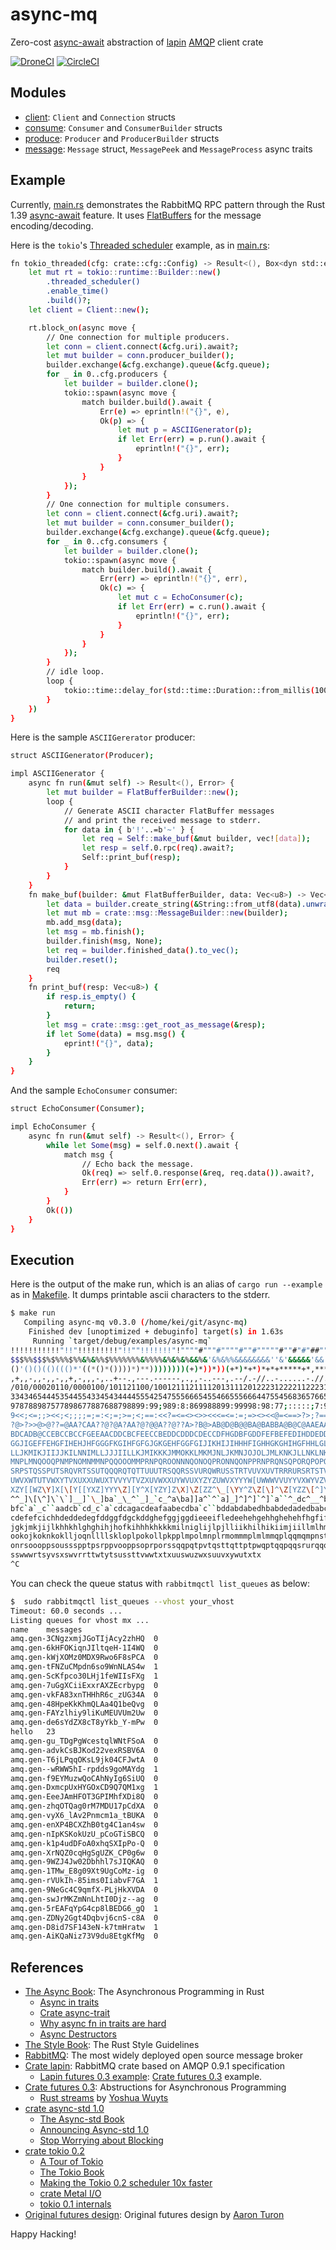 # async-mq

Zero-cost [async-await] abstraction of [lapin] [AMQP] client crate

[async-await]: https://blog.rust-lang.org/2019/11/07/Async-await-stable.html
[lapin]: https://crates.io/crates/lapin
[amqp]: https://www.amqp.org

[![DroneCI]](https://cloud.drone.io/keithnoguchi/async-mq)
[![CircleCI]](https://circleci.com/gh/keithnoguchi/workflows/async-mq)

[DroneCI]: https://cloud.drone.io/api/badges/keithnoguchi/async-mq/status.svg
[CircleCI]: https://circleci.com/gh/keithnoguchi/async-mq.svg?style=svg

## Modules

- [client]: `Client` and `Connection` structs
- [consume]: `Consumer` and `ConsumerBuilder` structs
- [produce]: `Producer` and `ProducerBuilder` structs
- [message]: `Message` struct, `MessagePeek` and `MessageProcess` async traits

[client]: src/client.rs
[consume]: src/consume.rs
[produce]: src/produce.rs
[message]: src/message.rs

## Example

Currently, [main.rs] demonstrates the RabbitMQ RPC pattern
through the Rust 1.39 [async-await] feature.  It uses
[FlatBuffers] for the message encoding/decoding.

[main.rs]: examples/async-mq/main.rs
[flatbuffers]: https://google.github.io/flatbuffers/

Here is the `tokio`'s [Threaded scheduler] example, as in [main.rs]:

[threaded scheduler]: https://docs.rs/tokio/latest/tokio/runtime/index.html#threaded-scheduler

```sh
fn tokio_threaded(cfg: crate::cfg::Config) -> Result<(), Box<dyn std::error::Error>> {
    let mut rt = tokio::runtime::Builder::new()
        .threaded_scheduler()
        .enable_time()
        .build()?;
    let client = Client::new();

    rt.block_on(async move {
        // One connection for multiple producers.
        let conn = client.connect(&cfg.uri).await?;
        let mut builder = conn.producer_builder();
        builder.exchange(&cfg.exchange).queue(&cfg.queue);
        for _ in 0..cfg.producers {
            let builder = builder.clone();
            tokio::spawn(async move {
                match builder.build().await {
                    Err(e) => eprintln!("{}", e),
                    Ok(p) => {
                        let mut p = ASCIIGenerator(p);
                        if let Err(err) = p.run().await {
                            eprintln!("{}", err);
                        }
                    }
                }
            });
        }
        // One connection for multiple consumers.
        let conn = client.connect(&cfg.uri).await?;
        let mut builder = conn.consumer_builder();
        builder.exchange(&cfg.exchange).queue(&cfg.queue);
        for _ in 0..cfg.consumers {
            let builder = builder.clone();
            tokio::spawn(async move {
                match builder.build().await {
                    Err(err) => eprintln!("{}", err),
                    Ok(c) => {
                        let mut c = EchoConsumer(c);
                        if let Err(err) = c.run().await {
                            eprintln!("{}", err);
                        }
                    }
                }
            });
        }
        // idle loop.
        loop {
            tokio::time::delay_for(std::time::Duration::from_millis(1000)).await;
        }
    })
}
```

Here is the sample `ASCIIGererator` producer:

```sh
struct ASCIIGenerator(Producer);

impl ASCIIGenerator {
    async fn run(&mut self) -> Result<(), Error> {
        let mut builder = FlatBufferBuilder::new();
        loop {
            // Generate ASCII character FlatBuffer messages
            // and print the received message to stderr.
            for data in { b'!'..=b'~' } {
                let req = Self::make_buf(&mut builder, vec![data]);
                let resp = self.0.rpc(req).await?;
                Self::print_buf(resp);
            }
        }
    }
    fn make_buf(builder: &mut FlatBufferBuilder, data: Vec<u8>) -> Vec<u8> {
        let data = builder.create_string(&String::from_utf8(data).unwrap());
        let mut mb = crate::msg::MessageBuilder::new(builder);
        mb.add_msg(data);
        let msg = mb.finish();
        builder.finish(msg, None);
        let req = builder.finished_data().to_vec();
        builder.reset();
        req
    }
    fn print_buf(resp: Vec<u8>) {
        if resp.is_empty() {
            return;
        }
        let msg = crate::msg::get_root_as_message(&resp);
        if let Some(data) = msg.msg() {
            eprint!("{}", data);
        }
    }
}
```

And the sample `EchoConsumer` consumer:

```sh
struct EchoConsumer(Consumer);

impl EchoConsumer {
    async fn run(&mut self) -> Result<(), Error> {
        while let Some(msg) = self.0.next().await {
            match msg {
                // Echo back the message.
                Ok(req) => self.0.response(&req, req.data()).await?,
                Err(err) => return Err(err),
            }
        }
        Ok(())
    }
}
```

## Execution

Here is the output of the make run, which is an alias of `cargo run --example`
as in [Makefile].
It dumps printable ascii characters to the stderr.

[Makefile]: Makefile

```sh
$ make run
   Compiling async-mq v0.3.0 (/home/kei/git/async-mq)
    Finished dev [unoptimized + debuginfo] target(s) in 1.63s
     Running `target/debug/examples/async-mq`
!!!!!!!!!!!"!!"!!!!!!!!!"!!""!!!!!!!"!""""#"""#""""#""#"""""#""#"#"##""#"$##"$#######$######$$###$##$$$$$%$$%#$#$$$$$$%$$$
$$$%%$$$%$%%%$%%&%&%%$%%%%%%%&%%%%&%&%&%&&%&'&%&%%&&&&&&&&''&'&&&&&'&&'''(&&&'''('''''('&'''''(''(&'(''('()'()('(()((()(((
()'()()(()((()*'((*()*())))*)**))))))))(+)*))*))(+*)*+*)*+*+*****+*,****+)**+*+**+,)*+,*,+++,+,++++-,+++*++++,+*-,,++,-,,-
,+,,-,,-,,-,,+,-,,,-,..+--.,---.------,.,,-..---,.--/.-//..-......-.//.--./...-//...0.///0////././/00////100.//0/.00//0.01
/010/00020110/0000100/101121100/100121112111120131112012223122221122231223022323343131322332223423534244332442344313234333
3343465444535445543345434444555425475556665455466555666447554568365766556766755676766579787876767458875677666667768788789:
978788987577898677887688798899:99;989:8:869988899:99998:98:77;:::::;7:9;9<99;9;::9:;;;9;:<::;8:8:9=:;;<;8::<<::;<:;:=<9:<9
9<<;<=;;><<;<;;;;=;=:<;=;>=;<;==:<<?=<=<><>><<<=<=:=;=><><<@=<==>?>;?===>>;?<?===>===?>?>>A=>?<?=?=?@>>><@>>@@?B=?>>?@>>>@
?@>?>>@>@??=@AA?CAA??@?@A?AA?@?@@A??@??A>?B@>AB@D@B@@BA@BABBA@B@C@AAEAA@CAB@C?@A@A?BAACBCCAACBBADCBDABBBAEB@BAFBDCDBCDDBBC
BDCADB@CCEBCCBCCFGEEAACDDCBCFEECCBEDDCDDDCDECCDFHGDBFGDDFEFBEFEDIHDDEDDCEGEGDEEECEFCDHEEGFCFIHFFDEEDEEFEFFHJEEFFDFGFGIFHGD
GGJIGEFFEHGFIHEHJHFGGGFKGIHFGFGJGKGEHFGGFGIJIKHIJIHHHFIGHHGKGHIHGFHHLGLHGHJKJIJJILGIHJHIKGLJMJHIKHIIKILHIHIKIIMKJMHJKNJHKJ
LLJKMIKJIIJJKILNNIMLLJJJIILLKJMIKKKJMMOKKLMKMJNLJKMNJOJOLJMLKNKJLLNKLNKLONPNOKPKLMLKPNLMMMNMKLOKLMOMLLOOMPLMPLLNMONNNMQLMP
MNPLMNQOOQPNMPNOMNMMNPQQOOOMMPRNPQROONNNQONOQPRONNQONPPRNPRQNSQPORQPOPOSORSQQSQPORPQOOSOPORORRTQPSRSTPSQQURTPQPPRTRPPTQRPQ
SRPSTQSSPUTSRQVRTSSUTQQQRQTQTTUUUTRSQQRSSVURQWRUSSTRTVUVXUVTRRRURSRTSTVVRRVWUUSSTTUSVWTSSVWSUTVSWVTXUTVVUSWSWWUTUSYWUXUTWT
UWVXWTUTVWXYTVXUXXUWUXTVVYVTVZXUVWXXUYWVUXYZYZUWVXYYYW[UWWWVVUYYVXWYVZVZWZX[YV[XXWX\VYZWXWZ[YVWXXWZZWZZ[ZW[Y\YXY\X[XXZ\X]W
XZY[[WZ\Y]X[\[Y[[YXZ]YYY\Z][Y^X[YZY]Z\X]\Z[ZZ^\_[\YY^Z\Z[\]^\Z[YZZ\[^]Y\][^[]Z[Z_]`\_\[[Z]]_\][[Z\^_]^][\^\[[^\`_a^^[]^\\]
^^_]\[\^]\`\`]__]`\_]ba`_\_^`_]_`c_^a\ba]]a^`^`a]_]^]^]`^]`a``^_dc^__^bab`_^a`]ab^^aaa^___^bab_`ed__``cbab_`^cb_`b`e_ab_cb
bfc`a`_c``aadcb`cd_c`a`cdcagacdeafaabecdba`c``bddabdabedhbabdedadedbabcfbcbacgeeecbffbceiebdchdbeegeccfgfcffcccfbdgdfbfdjc
cdefefcichhdeddedegfddggfdgckddghefggjggdieeeifledeehehgehhghehehfhgfiffkfhjfjhiifimiggiikffgfffiigjfhkiiegjhglgjgjnhjgggj
jgkjmkjijlkhhkhlghghihjhofkihhhkhkkkmilniglijlpjlliikhilhikiimjiillmlhmommjmijjjjqknjnljmmjkjjimnjkmlinnnnpmkknnkrkjklomkn
ookojkoknkoklljoqnllllskloplpokollpkpplmpolmnplrmommmplmlmmqplqqmqmpnstomqpnqmmqnnpnnqmnmnqnmrnnonrrotonrnrurqqoronpoqonro
onrsoooppsoussspptpsrppvooppsoprporssqqpqtpvtqsttqttptpwqptqqpqqsrurqqqsruqwuuurqrvurrttuuvsurrrsvqqxrsvtxrrqrvswrsvssuvuv
sswwwrtsyvsxswvrrttwtytsussttvwwtxtxuuswuzwxsuuvxywutxtx
^C
```

You can check the queue status with `rabbitmqctl list_queues` as below:

```sh
$  sudo rabbitmqctl list_queues --vhost your_vhost
Timeout: 60.0 seconds ...
Listing queues for vhost mx ...
name    messages
amq.gen-3CNgzxmjJGoTIjAcy2zhHQ  0
amq.gen-6kHFOKiqnJIltqeH-1I4WQ  0
amq.gen-kWjXOMz0MDX9Rwo6F8sPCA  0
amq.gen-tFNZuCMpdn6so9WnNLAS4w  1
amq.gen-ScKfpco30LHj1feWIIsFXg  1
amq.gen-7uGgXCiiExxrAXZEcrbypg  0
amq.gen-vkFA83xnTHHhR6c_zUG34A  0
amq.gen-48HpeKkKhmQLAa4Q1beQvg  0
amq.gen-FAYzlhiy9liKuMEUVUm2Uw  0
amq.gen-de6sYdZX8cT8yYkb_Y-mPw  0
hello   23
amq.gen-gu_TDgPgWcestqlWNtFSoA  0
amq.gen-advkCsBJKod22vexRSBV6A  0
amq.gen-T6jLPqqOKsL9jk04CFJwtA  0
amq.gen--wRWW5hI-rpdds9goMAYdg  1
amq.gen-f9EYMuzwQoCAhNyIg6SiUQ  0
amq.gen-DxmcpUxHYGOxCD9Q7QM1xg  1
amq.gen-EeeJAmHFOT3GPIMhfXDi8Q  0
amq.gen-zhqOTQag0rM7MDU17pCdXA  0
amq.gen-vyX6_lAv2Pnmcm1a_tBUKA  0
amq.gen-enXP4BCXZhB0tg4C1an4sw  0
amq.gen-nIpKSKokUzU_pCoGTiSBCQ  0
amq.gen-k1p4udDFoA0xhqSXIpPo-Q  0
amq.gen-XrNQZ0cqHgSgUZK_CP0g6w  0
amq.gen-9WZJ4Jw02Dbhhl7sJIQKAQ  0
amq.gen-1TMw_E8g09Xt9UgCoMz-ig  0
amq.gen-rVUkIh-85ims0IiabvF7GA  1
amq.gen-9NeGc4C9qmfX-PLjHkXVDA  0
amq.gen-swJrMKZmNnLhtI0Djz--ag  0
amq.gen-5rEAFqYpG4cp8lBEDG6_gQ  1
amq.gen-ZDNy2Ggt4Dqbvj6cnS-c8A  0
amq.gen-D8id7SF143eN-k7tmHratw  1
amq.gen-AiKQaNiz73V9du8EtgKfMg  0
```

## References

- [The Async Book]: The Asynchronous Programming in Rust
  - [Async in traits]
  - [Crate async-trait]
  - [Why async fn in traits are hard]
  - [Async Destructors]
- [The Style Book]: The Rust Style Guidelines
- [RabbitMQ]: The most widely deployed open source message broker
- [Crate lapin]: RabbitMQ crate based on AMQP 0.9.1 specification
  - [Lapin futures 0.3 example]: [Crate futures 0.3] example.
- [Crate futures 0.3]: Abstructions for Asynchronous Programming
  - [Rust streams] by [Yoshua Wuyts]
- [crate async-std 1.0]
  - [The Async-std Book]
  - [Announcing Async-std 1.0]
  - [Stop Worrying about Blocking]
- [crate tokio 0.2]
  - [A Tour of Tokio]
  - [The Tokio Book]
  - [Making the Tokio 0.2 scheduler 10x faster]
  - [crate Metal I/O]
  - [tokio 0.1 internals]
- [Original futures design]: Original futures design by [Aaron Turon]

Happy Hacking!

[the async book]: https://rust-lang.github.io/async-book/
[async in traits]: https://rust-lang.github.io/async-book/07_workarounds/06_async_in_traits.html
[crate async-trait]: https://github.com/dtolnay/async-trait
[why async fn in traits are hard]: https://smallcultfollowing.com/babysteps/blog/2019/10/26/async-fn-in-traits-are-hard/
[async Destructors]: https://boats.gitlab.io/blog/post/poll-drop/
[the style book]: https://doc.rust-lang.org/1.0.0/style/README.html
[RabbitMQ]: https://www.rabbitmq.com
[crate lapin]: https://docs.rs/lapin/0.28.2/lapin/
[lapin futures 0.3 example]: https://github.com/sozu-proxy/lapin/blob/master/examples/pubsub_futures.rs
[crate futures 0.3]: https://docs.rs/futures/0.3.1/
[rust streams]: https://blog.yoshuawuyts.com/rust-streams/
[Yoshua Wuyts]: https://blog.yoshuawuyts.com/
[crate async-std 1.0]: https://crates.io/crates/async-std
[the async-std book]: https://book.async.rs/
[announcing async-std 1.0]: https://async.rs/blog/announcing-async-std-1-0/
[stop worrying about blocking]: https://async.rs/blog/stop-worrying-about-blocking-the-new-async-std-runtime/
[crate tokio 0.2]: https://tokio.rs/blog/2019-11-tokio-0-2/
[a tour of tokio]: https://docs.rs/tokio/latest/tokio/#a-tour-of-tokio
[the tokio book]: https://github.com/tokio-rs/book/blob/master/SUMMARY.md
[making the tokio 0.2 scheduler 10x faster]: https://tokio.rs/blog/2019-10-scheduler/
[Crate Metal I/O]: https://github.com/tokio-rs/mio
[tokio 0.1 internals]: https://cafbit.com/post/tokio_internals/
[original futures design]: https://aturon.github.io/blog/2016/09/07/futures-design/
[Aaron Turon]: https://aturon.github.io/blog/
